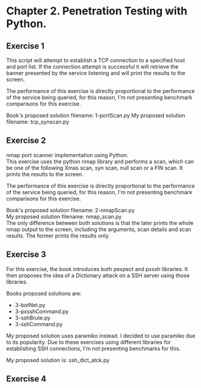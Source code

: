 # Chapter 2. Penetration Testing with Python.

## Exercise 1  
This script will attempt to establish a TCP connection to a specified host
and port list. If the connection attempt is successful it will retrieve the
banner presented by the service listening and will print the results to the
screen.

The performance of this exercise is directly proportional to the performance
of the service being queried, for this reason, I'm not presenting benchmark
comparisons for this exercise.

Book's proposed solution filename: 1-portScan.py
My proposed solution filename: tcp_synscan.py

## Exercise 2
nmap port scanner implementation using Python.  
This exercise uses the python nmap library and performs a scan, which can be
one of the following Xmas scan, syn scan, null scan or a FIN scan.
It prints the results to the screen.

The performance of this exercise is directly proportional to the performance
of the service being queried, for this reason, I'm not presenting benchmark
comparisons for this exercise.

Book's proposed solution filename: 2-nmapScan.py  
My proposed solution filename: nmap_scan.py  
The only difference between both solutions is that the later prints the whole
nmap output to the screen, including the arguments, scan details and scan
results. The former prints the results only.

## Exercise 3  
For this exercise, the book introduces both pexpect and pxssh libraries.
It then proposes the idea of a Dictionary attack on a SSH server using those
libraries.  

Books proposed solutions are:
* 3-botNet.py
* 3-pxsshCommand.py
* 3-sshBrute.py
* 3-sshCommand.py

My proposed solution uses paramiko instead. I decided to use paramiko due to its
popularity. Due to these exercises using different libraries for establishing
SSH connections, I'm not presenting benchmarks for this.

My proposed solution is: ssh_dict_atck.py

## Exercise 4
